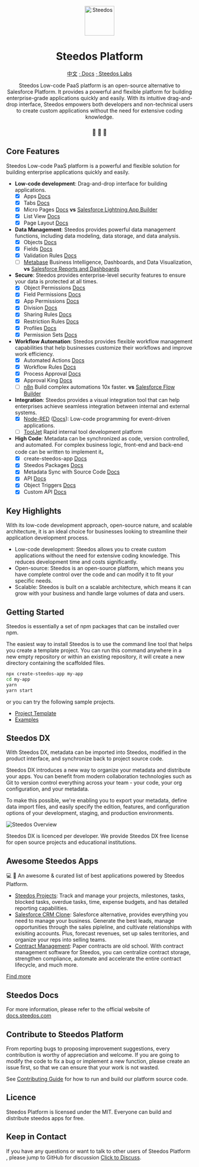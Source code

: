 
<p align="center">
  <a href="https://www.steedos.org">
    <img alt="Steedos" src="https://steedos.github.io/assets/logo.png" width="80" />
  </a>
</p>
<h1 align="center">
  Steedos Platform
</h1>

<p align="center">
<a href="./README_cn.md">中文</a>
<a href="https://docs.steedos.com"> · Docs</a>
<a href="https://github.com/steedos-labs/" target="_blank"> · Steedos Labs</a>
</p>

<p align="center">
Steedos Low-code PaaS platform is an open-source alternative to Salesforce Platform. It provides a powerful and flexible platform for building enterprise-grade applications quickly and easily.  With its intuitive drag-and-drop interface, Steedos empowers both developers and non-technical users to create custom applications without the need for extensive coding knowledge.
</p>

<h3 align="center">
 🤖 🎨 🚀
</h3>

## Core Features

Steedos Low-code PaaS platform is a powerful and flexible solution for building enterprise applications quickly and easily.     

- **Low-code development**: Drag-and-drop interface for building applications.
  - [x] Apps [Docs](https://docs.steedos.com/no-code/application/app)
  - [x] Tabs [Docs](https://docs.steedos.com/no-code/application/tab)
  - [x] Micro Pages [Docs](https://docs.steedos.com/no-code/amis/) **vs** [Salesforce Lightning App Builder](https://help.salesforce.com/s/articleView?id=sf.lightning_app_builder_overview.htm&type=5)
  - [x] List View [Docs](https://docs.steedos.com/no-code/customize/listview/)
  - [x] Page Layout [Docs](https://docs.steedos.com/no-code/customize/page-layout)
- **Data Management**: Steedos provides powerful data management functions, including data modeling, data storage, and data analysis.
  - [x] Objects [Docs](https://docs.steedos.com/no-code/customize/object) 
  - [x] Fields [Docs](https://docs.steedos.com/no-code/customize/fields/) 
  - [x] Validation Rules [Docs](https://docs.steedos.com/no-code/customize/validation-rules) 
  - [ ] [Metabase](https://github.com/metabase/metabase) Business Intelligence, Dashboards, and Data Visualization, **vs** [Salesforce Reports and Dashboards](https://help.salesforce.com/s/articleView?id=sf.analytics_overview.htm&type=5)
- **Secure**: Steedos provides enterprise-level security features to ensure your data is protected at all times.
  - [x] Object Permissions [Docs](https://docs.steedos.com/admin/permissions/object-permissions)
  - [x] Field Permissions [Docs](https://docs.steedos.com/admin/permissions/field-permissions)
  - [x] App Permissions [Docs](https://docs.steedos.com/admin/permissions/app-permissions)
  - [x] Division [Docs](https://docs.steedos.com/admin/permissions/division)
  - [x] Sharing Rules [Docs](https://docs.steedos.com/admin/permissions/sharing-rules)
  - [x] Restriction Rules [Docs](https://docs.steedos.com/admin/permissions/restriction-rules)
  - [x] Profiles [Docs](https://docs.steedos.com/admin/permissions/profile)
  - [x] Permission Sets [Docs](https://docs.steedos.com/admin/permissions/permission-set)
- **Workflow Automation**: Steedos provides flexible workflow management capabilities that help businesses customize their workflows and improve work efficiency.
  - [x] Automated Actions [Docs](https://docs.steedos.com/automation/automated-actions)
  - [x] Workflow Rules [Docs](https://docs.steedos.com/automation/workflow-rules)
  - [x] Process Approval [Docs](https://docs.steedos.com/automation/approval-process)
  - [x] Approval King [Docs](https://docs.steedos.com/automation/approval-king/)
  - [ ] [n8n](https://github.com/n8n-io/n8n) Build complex automations 10x faster. **vs** [Salesforce Flow Builder](https://help.salesforce.com/s/articleView?id=sf.flow.htm&language=en_US&type=5)
- **Integration**: Steedos provides a visual integration tool that can help enterprises achieve seamless integration between internal and external systems.
  - [x] [Node-RED](https://github.com/node-red/node-red) ([Docs](https://docs.steedos.com/plugins/node-red)): Low-code programming for event-driven applications.
  - [ ] [ToolJet](https://github.com/ToolJet/ToolJet/) Rapid internal tool development platform
- **High Code**: Metadata can be synchronized as code, version controlled, and automated. For complex business logic, front-end and back-end code can be written to implement it。
  - [x] create-steedos-app [Docs](https://docs.steedos.com/developer/create-steedos-app)
  - [x] Steedos Packages [Docs](https://docs.steedos.com/developer/package)
  - [x] Metadata Sync with Source Code [Docs](https://docs.steedos.com/developer/sync-metadata)
  - [x] API [Docs](https://docs.steedos.com/api/rest-api/)
  - [x] Object Triggers [Docs](https://docs.steedos.com/developer/action-trigger)
  - [x] Custom API [Docs](https://docs.steedos.com/developer/action-api)

## Key Highlights
                  
With its low-code development approach, open-source nature, and scalable architecture, it is an ideal choice for businesses looking to streamline their application development process.
                  
- Low-code development: Steedos allows you to create custom applications without the need for extensive coding knowledge. This reduces development time and costs significantly.
- Open-source: Steedos is an open-source platform, which means you have complete control over the code and can modify it to fit your specific needs.
- Scalable: Steedos is built on a scalable architecture, which means it can grow with your business and handle large volumes of data and users.

## Getting Started

Steedos is essentially a set of npm packages that can be installed over npm. 

The easiest way to install Steedos is to use the command line tool that helps you create a template project. You can run this command anywhere in a new empty repository or within an existing repository, it will create a new directory containing the scaffolded files.

```bash
npx create-steedos-app my-app
cd my-app
yarn
yarn start
```

or you can try the following sample projects.

- [Project Template](https://github.com/steedos/steedos-project-template)
- [Examples](https://github.com/steedos/steedos-examples)

## Steedos DX

With Steedos DX, metadata can be imported into Steedos, modified in the product interface, and synchronize back to project source code. 

Steedos DX introduces a new way to organize your metadata and distribute your apps. You can benefit from modern collaboration technologies such as Git to version control everything across your team - your code, your org configuration, and your metadata. 

To make this possible, we're enabling you to export your metadata, define data import files, and easily specify the edition, features, and configuration options of your development, staging, and production environments.

![Steedos Overview](http://www.steedos.org/assets/platform/platform-overview.png)

Steedos DX is licenced per developer. We provide Steedos DX free license for open source projects and educational institutions.

## Awesome Steedos Apps

💻 🎉 An awesome & curated list of best applications powered by Steedos Platform.

- [Steedos Projects](https://github.com/steedos-labs/project): Track and manage your projects, milestones, tasks, blocked tasks, overdue tasks, time, expense budgets, and has detailed reporting capabilities.
- [Salesforce CRM Clone](https://github.com/steedos-labs/salesforce): Salesforce alternative, provides everything you need to manage your business. Generate the best leads, manage opportunities through the sales pipleline, and cultivate relationships with exisiting accounts. Plus, forecast revenues, set up sales territories, and organize your reps into selling teams.
- [Contract Management](https://github.com/steedos-labs/contract): Paper contracts are old school. With contract management software for Steedos, you can centralize contract storage, strengthen compliance, automate and accelerate the entire contract lifecycle, and much more.

[Find more](https://github.com/steedos-labs/)

## Steedos Docs

For more information, please refer to the official website of [docs.steedos.com](https://docs.steedos.com/)

## Contribute to Steedos Platform

From reporting bugs to proposing improvement suggestions, every contribution is worthy of appreciation and welcome. If you are going to modify the code to fix a bug or implement a new function, please create an issue first, so that we can ensure that your work is not wasted.

See [Contributing Guide](/CONTRIBUTING.md) for how to run and build our platform source code.

## Licence

Steedos Platform is licensed under the MIT. Everyone can build and distribute steedos apps for free. 

## Keep in Contact

If you have any questions or want to talk to other users of Steedos Platform , please jump to GitHub for discussion [Click to Discuss](https://github.com/steedos/steedos-platform/discussions).
